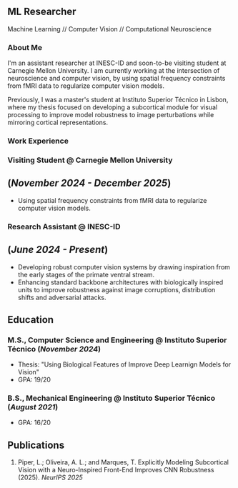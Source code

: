 ## ML Researcher

Machine Learning // Computer Vision // Computational Neuroscience

### About Me

I'm an assistant researcher at INESC-ID and soon-to-be visiting student at Carnegie Mellon University. I am currently working at the intersection of neuroscience and computer vision, by using spatial frequency constraints from fMRI data to regularize computer vision models.

Previously, I was a master's student at Instituto Superior Técnico in Lisbon, where my thesis focused on developing a subcortical module for visual processing to improve model robustness to image perturbations while mirroring cortical representations.

### Work Experience

### Visiting Student @ Carnegie Mellon University
## (_November 2024 - December 2025_)
- Using spatial frequency constraints from fMRI data to regularize computer vision models.

### Research Assistant @ INESC-ID
## (_June 2024 - Present_)
- Developing robust computer vision systems by drawing inspiration from the early stages of the primate ventral stream.
- Enhancing standard backbone architectures with biologically inspired units to improve robustness against image corruptions, distribution shifts and adversarial attacks.

## Education

### M.S., Computer Science and Engineering	@ Instituto Superior Técnico (_November 2024_)        		
- Thesis: "Using Biological Features of Improve Deep Learnign Models for Vision"
- GPA: 19/20

### B.S., Mechanical Engineering @ Instituto Superior Técnico (_August 2021_)
- GPA: 16/20

## Publications

1. Piper, L.; Oliveira, A. L.; and Marques, T. Explicitly Modeling Subcortical Vision with a Neuro-Inspired Front-End Improves CNN Robustness (2025). *NeurIPS 2025*
